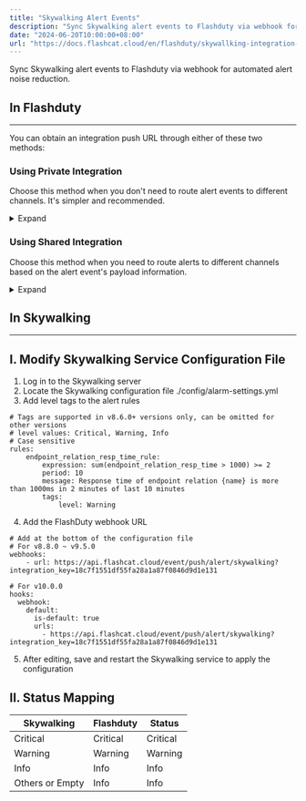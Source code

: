 ```yaml
---
title: "Skywalking Alert Events"
description: "Sync Skywalking alert events to Flashduty via webhook for automated alert noise reduction"
date: "2024-06-20T10:00:00+08:00"
url: "https://docs.flashcat.cloud/en/flashduty/skywallking-integration-guide"
---
```


Sync Skywalking alert events to Flashduty via webhook for automated alert noise reduction.

<div class="hide">

## In Flashduty
---
You can obtain an integration push URL through either of these two methods:

### Using Private Integration

Choose this method when you don't need to route alert events to different channels. It's simpler and recommended.

<details>
  <summary>Expand</summary>
  
  1. Go to the Flashduty console, select **Channel**, and enter a specific channel's details page
  2. Select the **Integrations** tab, click **Add Integration** to enter the integration page
  3. Choose **Skywalking** integration and click **Save** to generate a card
  4. Click the generated card to view the **push URL**, copy it for later use, and you're done
  
</details>

### Using Shared Integration

Choose this method when you need to route alerts to different channels based on the alert event's payload information.

<details>
  <summary>Expand</summary>
  
  1. Go to the Flashduty console, select **Integration Center=>Alert Events** to enter the integration selection page
  2. Select **Skywalking** integration:
        - **Integration Name**: Define a name for this integration
  3. Click **Save** and copy the newly generated **push URL** for later use
  4. Click **Create Route** to configure routing rules for the integration. You can match different alerts to different channels based on conditions, or set a default channel as a fallback and adjust as needed later
  5. Done
    
</details>
</div>

## In Skywalking
---
<div class="md-block">

## I. Modify Skywalking Service Configuration File

1. Log in to the Skywalking server
2. Locate the Skywalking configuration file ./config/alarm-settings.yml
3. Add level tags to the alert rules

```
# Tags are supported in v8.6.0+ versions only, can be omitted for other versions
# level values: Critical, Warning, Info
# Case sensitive
rules:
    endpoint_relation_resp_time_rule:
        expression: sum(endpoint_relation_resp_time > 1000) >= 2
        period: 10
        message: Response time of endpoint relation {name} is more than 1000ms in 2 minutes of last 10 minutes
        tags:
            level: Warning
```
4. Add the FlashDuty webhook URL

```
# Add at the bottom of the configuration file
# For v8.8.0 ~ v9.5.0
webhooks:
    - url: https://api.flashcat.cloud/event/push/alert/skywalking?integration_key=18c7f1551df55fa28a1a87f0846d9d1e131

# For v10.0.0
hooks:
  webhook:
    default:
      is-default: true
      urls:
        - https://api.flashcat.cloud/event/push/alert/skywalking?integration_key=18c7f1551df55fa28a1a87f0846d9d1e131
```

5. After editing, save and restart the Skywalking service to apply the configuration

## II. Status Mapping

<div class="md-block">
  
|Skywalking|Flashduty|Status|
|---|---|---|
|Critical|Critical|Critical|
|Warning|Warning|Warning|
|Info|Info|Info|
|Others or Empty|Info|Info|

</div>

